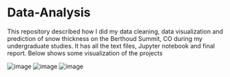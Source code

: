 # Data-Analysis

This repository described how I did my data cleaning, data visualization and prediction of snow thickness on the Berthoud Summit, CO during my undergraduate studies. It has all the text files, Jupyter notebook and final report. Below shows some visualization of the projects

![image](https://user-images.githubusercontent.com/78679561/107865282-b9bda100-6e9f-11eb-8611-b700bddd187e.png)
![image](https://user-images.githubusercontent.com/78679561/107865316-04d7b400-6ea0-11eb-9754-81cc8756001e.png)
![image](https://user-images.githubusercontent.com/78679561/107865340-4f593080-6ea0-11eb-9c8c-bdf9e8ff808c.png)
